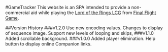 #GameTracker
This website is an SPA intended to provide a non-commercial aid while playing the [Lord of the Rings LCG](https://www.fantasyflightgames.com/en/products/the-lord-of-the-rings-the-card-game/) from [Final Flight Game](https://www.fantasyflightgames.com/en/index/).

##Version History
###v1.2.0
Use new encoding values.
Changes to display of sequence image.
Support new levels of looping and skips,
###v1.1.0 
Added scrollable background.
###v1.0.0
Added player elimination.
Help button to display online Companion links.